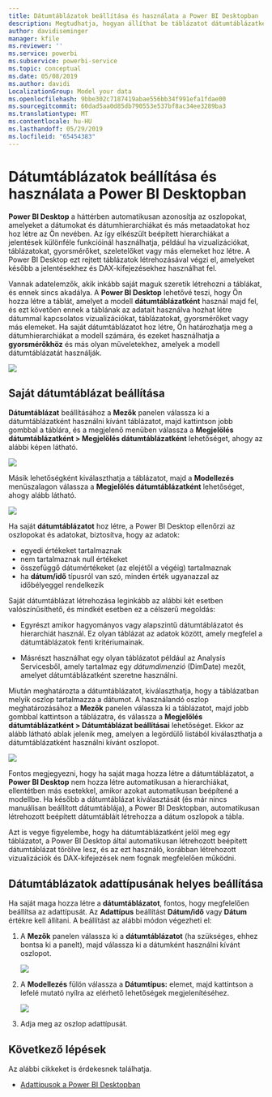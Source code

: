 ```yaml
---
title: Dátumtáblázatok beállítása és használata a Power BI Desktopban
description: Megtudhatja, hogyan állíthat be táblázatot dátumtáblázatként, és hogy ez mit jelent a Power BI Desktopban
author: davidiseminger
manager: kfile
ms.reviewer: ''
ms.service: powerbi
ms.subservice: powerbi-service
ms.topic: conceptual
ms.date: 05/08/2019
ms.author: davidi
LocalizationGroup: Model your data
ms.openlocfilehash: 9bbe302c7187419abae556bb34f991efa1fdae00
ms.sourcegitcommit: 60dad5aa0d85db790553e537bf8ac34ee3289ba3
ms.translationtype: MT
ms.contentlocale: hu-HU
ms.lasthandoff: 05/29/2019
ms.locfileid: "65454383"
---
```

# <a name="set-and-use-date-tables-in-power-bi-desktop"></a>Dátumtáblázatok beállítása és használata a Power BI Desktopban

**Power BI Desktop** a háttérben automatikusan azonosítja az oszlopokat, amelyeket a dátumokat és dátumhierarchiákat és más metaadatokat hoz hoz létre az Ön nevében. Az így elkészült beépített hierarchiákat a jelentések különféle funkcióinál használhatja, például ha vizualizációkat, táblázatokat, gyorsmérőket, szeletelőket vagy más elemeket hoz létre. A Power BI Desktop ezt rejtett táblázatok létrehozásával végzi el, amelyeket később a jelentésekhez és DAX-kifejezésekhez használhat fel.

Vannak adatelemzők, akik inkább saját maguk szeretik létrehozni a táblákat, és ennek sincs akadálya. A **Power BI Desktop** lehetővé teszi, hogy Ön hozza létre a táblát, amelyet a modell **dátumtáblázatként** használ majd fel, és ezt követően ennek a táblának az adatait használva hozhat létre dátummal kapcsolatos vizualizációkat, táblázatokat, gyorsmérőket vagy más elemeket. Ha saját dátumtáblázatot hoz létre, Ön határozhatja meg a dátumhierarchiákat a modell számára, és ezeket használhatja a **gyorsmérőkhöz** és más olyan műveletekhez, amelyek a modell dátumtáblázatát használják. 

![](media/desktop-date-tables/date-tables_01.png)

## <a name="setting-your-own-date-table"></a>Saját dátumtáblázat beállítása

**Dátumtáblázat** beállításához a **Mezők** panelen válassza ki a dátumtáblázatként használni kívánt táblázatot, majd kattintson jobb gombbal a táblára, és a megjelenő menüben válassza a **Megjelölés dátumtáblázatként > Megjelölés dátumtáblázatként** lehetőséget, ahogy az alábbi képen látható.

![](media/desktop-date-tables/date-tables_02.png)

Másik lehetőségként kiválaszthatja a táblázatot, majd a **Modellezés** menüszalagon válassza a **Megjelölés dátumtáblázatként** lehetőséget, ahogy alább látható.

![](media/desktop-date-tables/date-tables_02b.png)

Ha saját **dátumtáblázatot** hoz létre, a Power BI Desktop ellenőrzi az oszlopokat és adatokat, biztosítva, hogy az adatok:

* egyedi értékeket tartalmaznak
* nem tartalmaznak null értékeket
* összefüggő dátumértékeket (az elejétől a végéig) tartalmaznak
* ha **dátum/idő** típusról van szó, minden érték ugyanazzal az időbélyeggel rendelkezik

Saját dátumtáblázat létrehozása leginkább az alábbi két esetben valószínűsíthető, és mindkét esetben ez a célszerű megoldás:

* Egyrészt amikor hagyományos vagy alapszintű dátumtáblázatot és hierarchiát használ. Ez olyan táblázat az adatok között, amely megfelel a dátumtáblázatok fenti kritériumainak. 

* Másrészt használhat egy olyan táblázatot például az Analysis Servicesből, amely tartalmaz egy *dátumdimenzió* (DimDate) mezőt, amelyet dátumtáblázatként szeretne használni. 

Miután meghatározta a dátumtáblázatot, kiválaszthatja, hogy a táblázatban melyik oszlop tartalmazza a dátumot. A használandó oszlop meghatározásához a **Mezők** panelen válassza ki a táblázatot, majd jobb gombbal kattintson a táblázatra, és válassza a **Megjelölés dátumtáblázatként > Dátumtáblázat beállításai** lehetőséget. Ekkor az alább látható ablak jelenik meg, amelyen a legördülő listából kiválaszthatja a dátumtáblázatként használni kívánt oszlopot.

![](media/desktop-date-tables/date-tables_03.png)

Fontos megjegyezni, hogy ha saját maga hozza létre a dátumtáblázatot, a **Power BI Desktop** nem hozza létre automatikusan a hierarchiákat, ellentétben más esetekkel, amikor azokat automatikusan beépítené a modellbe. Ha később a dátumtáblázat kiválasztását (és már nincs manuálisan beállított dátumtáblája), a Power BI Desktopban, automatikusan létrehozott beépített dátumtábláit létrehozza a dátum oszlopok a tábla.

Azt is vegye figyelembe, hogy ha dátumtáblázatként jelöl meg egy táblázatot, a Power BI Desktop által automatikusan létrehozott beépített dátumtáblázat törölve lesz, és az ezt használó, korábban létrehozott vizualizációk és DAX-kifejezések nem fognak megfelelően működni. 

## <a name="marking-your-date-table-as-the-appropriate-data-type"></a>Dátumtáblázatok adattípusának helyes beállítása

Ha saját maga hozza létre a **dátumtáblázatot**, fontos, hogy megfelelően beállítsa az adattípusát. Az **Adattípus** beállítást **Dátum/idő** vagy **Dátum** értékre kell állítani. A beállítást az alábbi módon végezheti el:

1. A **Mezők** panelen válassza ki a **dátumtáblázatot** (ha szükséges, ehhez bontsa ki a panelt), majd válassza ki a dátumként használni kívánt oszlopot.
   
    ![](media/desktop-date-tables/date-tables_04.png) 

2. A **Modellezés** fülön válassza a **Dátumtípus:** elemet, majd kattintson a lefelé mutató nyílra az elérhető lehetőségek megjelenítéséhez.

    ![](media/desktop-date-tables/date-tables_05.png)

3. Adja meg az oszlop adattípusát. 


## <a name="next-steps"></a>Következő lépések

Az alábbi cikkeket is érdekesnek találhatja.

* [Adattípusok a Power BI Desktopban](desktop-data-types.md)

 
